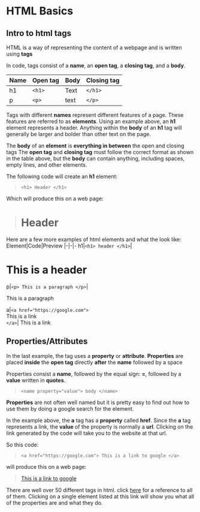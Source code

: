 # HTML Basics

<h2>Intro to html tags</h2>

HTML is a way of representing the content of a webpage and is written using  **tags**

In code, tags consist of a **name**, an **open tag**, a **closing tag**,  and a **body**.

Name|Open tag|Body|Closing tag
|-|-|-|-
h1|`<h1>`|Text|`</h1>`
p|`<p>`|text|`</p>`

Tags with different **names** represent different features of a page. These features are referred to as **elements**. 
Using an example above, an **h1** element represents a header. Anything within the **body** of an **h1** tag will generally be larger and bolder than other text on the page.

The **body** of an **element** is **everything in between** the open and closing tags 
The **open tag** and **closing tag** must follow the correct format as shown in the table above, but the **body** can contain anything, including spaces, empty lines, and other elements.

The following code will create an **h1** element:
> `<h1> Header </h1>`

Which will produce this on a web page:
> <h1> Header </h1>

Here are a few more examples of html elements and what the look like:
Element|Code|Preview
|-|-|-
h1|`<h1> header </h1>`|<h1> This is a header </h1>
p|`<p> This is a paragraph </p>`|<p> This is a paragraph </p>
a|`<a href="https://google.com">` <br/> This is a link <br/>`</a>`|<a> This is a link </a>

<h2>Properties/Attributes</h2>

In the last example, the tag uses a **property** or **attribute**. 
**Properties** are placed **inside** the **open tag** directly **after** the **name** followed by a space

Properties consist a **name**, followed by the equal sign: **=**, followed by a **value** written in **quotes**. 
> `<name property="value"> body </name>`

**Properties** are not often well named but it is pretty easy to find out how to use them by doing a google search for the element. 

In the example above, the **a** tag has a **property** called **href**. Since the **a** tag represents a link, the **value** of the property is normally a **url**.  Clicking on the link generated by the code will take you to the website at that url. 

So this code: 
>`<a href="https://google.com"> This is a link to google </a>`

will produce this on a web page: 
><a href="https://google.com"> This is a link to google </a>

There are well over 50 different tags in html. click [here](https://developer.mozilla.org/en-US/docs/Web/HTML/Element) for a reference to all of them. Clicking on a single element listed at this link will show you what all of the properties are and what they do. 